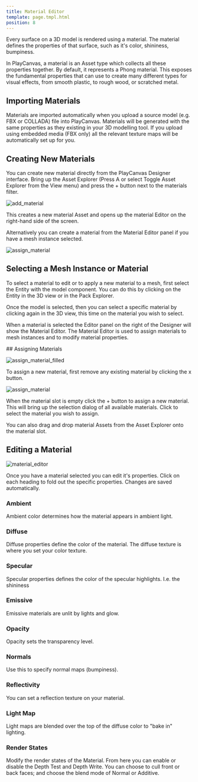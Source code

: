 ```yaml
---
title: Material Editor
template: page.tmpl.html
position: 8
---
```


Every surface on a 3D model is rendered using a material. The material defines the properties of that surface, such as it's color, shininess, bumpiness.

In PlayCanvas, a material is an Asset type which collects all these properties together. By default, it represents a Phong material. This exposes the fundamental properties that can use to create many different types for visual effects, from smooth plastic, to rough wood, or scratched metal.

## Importing Materials

Materials are imported automatically when you upload a source model (e.g. FBX or COLLADA) file into PlayCanvas. Materials will be generated with the same properties as they existing in your 3D modelling tool. If you upload using embedded media (FBX only) all the relevant texture maps will be automatically set up for you.

## Creating New Materials

You can create new material directly from the PlayCanvas Designer interface. Bring up the Asset Explorer (Press A or select Toggle Asset Explorer from the View menu) and press the + button next to the materials filter.

![add_material](/images/content_creation/add_material.png)

This creates a new material Asset and opens up the material Editor on the right-hand side of the screen.

Alternatively you can create a material from the Material Editor panel if you have a mesh instance selected.

![assign_material](/images/content_creation/assign_material.png)

## Selecting a Mesh Instance or Material

To select a material to edit or to apply a new material to a mesh, first select the Entity with the model component. You can do this by clicking on the Entity in the 3D view or in the Pack Explorer.

Once the model is selected, then you can select a specific material by clicking again in the 3D view, this time on the material you wish to select.

When a material is selected the Editor panel on the right of the Designer will show the Material Editor. The Material Editor is used to assign materials to mesh instances and to modify material properties.

## Assigning Materials

![assign_material_filled](/images/content_creation/assign_material_filled.png)

To assign a new material, first remove any existing material by clicking the x button.

![assign_material](/images/content_creation/assign_material.png)

When the material slot is empty click the + button to assign a new material. This will bring up the selection dialog of all available materials. Click to select the material you wish to assign.

You can also drag and drop material Assets from the Asset Explorer onto the material slot.

## Editing a Material

![material_editor](/images/content_creation/material_editor.png)

Once you have a material selected you can edit it's properties. Click on each heading to fold out the specific properties. Changes are saved automatically.

### Ambient
Ambient color determines how the material appears in ambient light.

### Diffuse
Diffuse properties define the color of the material. The diffuse texture is where you set your color texture.

### Specular
Specular properties defines the color of the specular highlights. I.e. the shininess

### Emissive
Emissive materials are unlit by lights and glow.

### Opacity
Opacity sets the transparency level.

### Normals
Use this to specify normal maps (bumpiness).

### Reflectivity
You can set a reflection texture on your material.

### Light Map
Light maps are blended over the top of the diffuse color to "bake in" lighting.

### Render States
Modify the render states of the Material. From here you can enable or disable the Depth Test and Depth Write. You can choose to cull front or back faces; and choose the blend mode of Normal or Additive.
